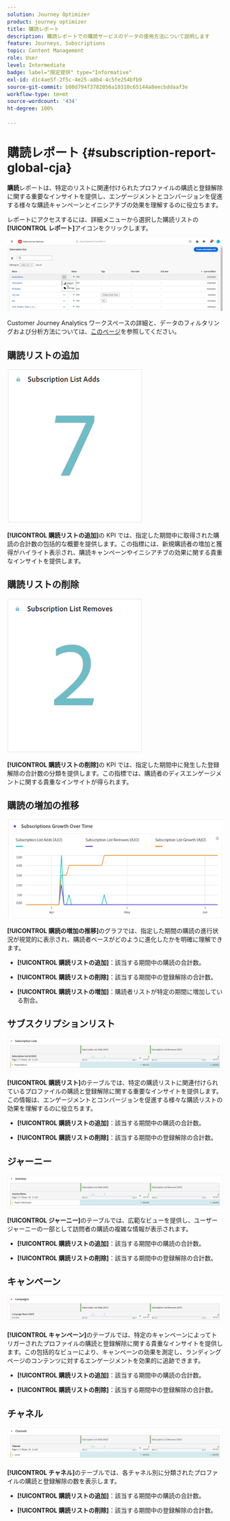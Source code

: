 ```yaml
---
solution: Journey Optimizer
product: journey optimizer
title: 購読レポート
description: 購読レポートでの購読サービスのデータの使用方法について説明します
feature: Journeys, Subscriptions
topic: Content Management
role: User
level: Intermediate
badge: label="限定提供" type="Informative"
exl-id: d1c4ae5f-2f5c-4e25-a8b4-4c5fe254bfb9
source-git-commit: b80d794f3782056a10310c65144a8eecbddaaf3e
workflow-type: tm+mt
source-wordcount: '434'
ht-degree: 100%

---
```


# 購読レポート {#subscription-report-global-cja}

**購読**&#x200B;レポートは、特定のリストに関連付けられたプロファイルの購読と登録解除に関する重要なインサイトを提供し、エンゲージメントとコンバージョンを促進する様々な購読キャンペーンとイニシアチブの効果を理解するのに役立ちます。

レポートにアクセスするには、詳細メニューから選択した購読リストの&#x200B;**[!UICONTROL レポート]**&#x200B;アイコンをクリックします。

![](assets/cja-sub-access.png)

Customer Journey Analytics ワークスペースの詳細と、データのフィルタリングおよび分析方法については、[このページ](https://experienceleague.adobe.com/ja/docs/analytics-platform/using/cja-workspace/home)を参照してください。

## 購読リストの追加

![](assets/cja-sub-add.png)

**[!UICONTROL 購読リストの追加]**&#x200B;の KPI では、指定した期間中に取得された購読の合計数の包括的な概要を提供します。この指標には、新規購読者の増加と獲得がハイライト表示され、購読キャンペーンやイニシアチブの効果に関する貴重なインサイトを提供します。

## 購読リストの削除

![](assets/cja-sub-add-remove.png)

**[!UICONTROL 購読リストの削除]**&#x200B;の KPI では、指定した期間中に発生した登録解除の合計数の分類を提供します。この指標では、購読者のディスエンゲージメントに関する貴重なインサイトが得られます。

## 購読の増加の推移

![](assets/cja-sub-growth.png)

**[!UICONTROL 購読の増加の推移]**&#x200B;のグラフでは、指定した期間の購読の進行状況が視覚的に表示され、購読者ベースがどのように進化したかを明確に理解できます。

* **[!UICONTROL 購読リストの追加]**：該当する期間中の購読の合計数。

* **[!UICONTROL 購読リストの削除]**：該当する期間中の登録解除の合計数。

* **[!UICONTROL 購読リストの増加]**：購読者リストが特定の期間に増加している割合。

## サブスクリプションリスト

![](assets/cja-sub-lists.png)

**[!UICONTROL 購読リスト]**&#x200B;のテーブルでは、特定の購読リストに関連付けられているプロファイルの購読と登録解除に関する重要なインサイトを提供します。この情報は、エンゲージメントとコンバージョンを促進する様々な購読リストの効果を理解するのに役立ちます。

* **[!UICONTROL 購読リストの追加]**：該当する期間中の購読の合計数。

* **[!UICONTROL 購読リストの削除]**：該当する期間中の登録解除の合計数。

## ジャーニー

![](assets/cja-sub-journeys.png)

**[!UICONTROL ジャーニー]**&#x200B;のテーブルでは、広範なビューを提供し、ユーザージャーニーの一部として訪問者の購読の複雑な情報が表示されます。

* **[!UICONTROL 購読リストの追加]**：該当する期間中の購読の合計数。

* **[!UICONTROL 購読リストの削除]**：該当する期間中の登録解除の合計数。

## キャンペーン

![](assets/cja-sub-campaigns.png)

**[!UICONTROL キャンペーン]**&#x200B;のテーブルでは、特定のキャンペーンによってトリガーされたプロファイルの購読と登録解除に関する貴重なインサイトを提供します。この包括的なビューにより、キャンペーンの効果を測定し、ランディングページのコンテンツに対するエンゲージメントを効果的に追跡できます。

* **[!UICONTROL 購読リストの追加]**：該当する期間中の購読の合計数。

* **[!UICONTROL 購読リストの削除]**：該当する期間中の登録解除の合計数。

## チャネル

![](assets/cja-sub-channels.png)

**[!UICONTROL チャネル]**&#x200B;のテーブルでは、各チャネル別に分類されたプロファイルの購読と登録解除の数を表示します。

* **[!UICONTROL 購読リストの追加]**：該当する期間中の購読の合計数。

* **[!UICONTROL 購読リストの削除]**：該当する期間中の登録解除の合計数。
